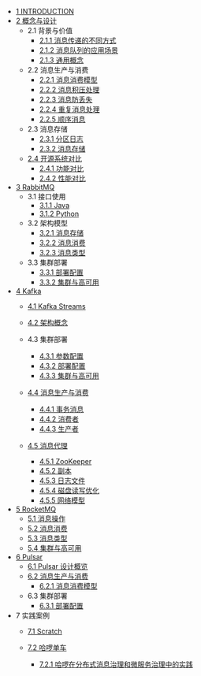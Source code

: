   - [1 INTRODUCTION](/INTRODUCTION.md)
  - [2 概念与设计](/概念与设计/README.md)
    - 2.1 背景与价值
      - [2.1.1 消息传递的不同方式](/概念与设计/背景与价值/消息传递的不同方式.md)
      - [2.1.2 消息队列的应用场景](/概念与设计/背景与价值/消息队列的应用场景.md)
      - [2.1.3 通用概念](/概念与设计/背景与价值/通用概念.md)
    - 2.2 消息生产与消费
      - [2.2.1 消息消费模型](/概念与设计/消息生产与消费/消息消费模型.md)
      - [2.2.2 消息积压处理](/概念与设计/消息生产与消费/消息积压处理.md)
      - [2.2.3 消息防丢失](/概念与设计/消息生产与消费/消息防丢失.md)
      - [2.2.4 重复消息处理](/概念与设计/消息生产与消费/重复消息处理.md)
      - [2.2.5 顺序消息](/概念与设计/消息生产与消费/顺序消息.md)
    - 2.3 消息存储
      - [2.3.1 分区日志](/概念与设计/消息存储/分区日志.md)
      - [2.3.2 消息存储](/概念与设计/消息存储/消息存储.md)
    - [2.4 开源系统对比](/概念与设计/开源系统对比/README.md)
      - [2.4.1 功能对比](/概念与设计/开源系统对比/功能对比.md)
      - [2.4.2 性能对比](/概念与设计/开源系统对比/性能对比.md)
  - [3 RabbitMQ](/RabbitMQ/README.md)
    - 3.1 接口使用
      - [3.1.1 Java](/RabbitMQ/接口使用/Java.md)
      - [3.1.2 Python](/RabbitMQ/接口使用/Python.md)
    - 3.2 架构模型
      - [3.2.1 消息存储](/RabbitMQ/架构模型/消息存储.md)
      - [3.2.2 消息消费](/RabbitMQ/架构模型/消息消费.md)
      - [3.2.3 消息类型](/RabbitMQ/架构模型/消息类型.md)
    - 3.3 集群部署
      - [3.3.1 部署配置](/RabbitMQ/集群部署/部署配置.md)
      - [3.3.2 集群与高可用](/RabbitMQ/集群部署/集群与高可用.md)
  - [4 Kafka](/Kafka/README.md)
    - [4.1 Kafka Streams](/Kafka/Kafka%20Streams/README.md)
      
    - [4.2 架构概念](/Kafka/架构概念.md)
    - 4.3 集群部署
      - [4.3.1 参数配置](/Kafka/集群部署/参数配置.md)
      - [4.3.2 部署配置](/Kafka/集群部署/部署配置.md)
      - [4.3.3 集群与高可用](/Kafka/集群部署/集群与高可用.md)
    - [4.4 消息生产与消费](/Kafka/消息生产与消费/README.md)
      - [4.4.1 事务消息](/Kafka/消息生产与消费/事务消息.md)
      - [4.4.2 消费者](/Kafka/消息生产与消费/消费者.md)
      - [4.4.3 生产者](/Kafka/消息生产与消费/生产者.md)
    - [4.5 消息代理](/Kafka/消息代理/README.md)
      - [4.5.1 ZooKeeper](/Kafka/消息代理/ZooKeeper.md)
      - [4.5.2 副本](/Kafka/消息代理/副本.md)
      - [4.5.3 日志文件](/Kafka/消息代理/日志文件.md)
      - [4.5.4 磁盘读写优化](/Kafka/消息代理/磁盘读写优化.md)
      - [4.5.5 网络模型](/Kafka/消息代理/网络模型.md)
  - [5 RocketMQ](/RocketMQ/README.md)
    - [5.1 消息操作](/RocketMQ/消息操作.md)
    - [5.2 消息消费](/RocketMQ/消息消费.md)
    - [5.3 消息类型](/RocketMQ/消息类型.md)
    - [5.4 集群与高可用](/RocketMQ/集群与高可用.md)
  - [6 Pulsar](/Pulsar/README.md)
    - [6.1 Pulsar 设计概览](/Pulsar/Pulsar%20设计概览.md)
    - [6.2 消息生产与消费](/Pulsar/消息生产与消费/README.md)
      - [6.2.1 消息消费模型](/Pulsar/消息生产与消费/消息消费模型.md)
    - 6.3 集群部署
      - [6.3.1 部署配置](/Pulsar/集群部署/部署配置.md)
  - 7 实践案例
    - [7.1 Scratch](/实践案例/Scratch/README.md)
      
    - [7.2 哈啰单车](/实践案例/哈啰单车/README.md)
      - [7.2.1 哈啰在分布式消息治理和微服务治理中的实践](/实践案例/哈啰单车/2021-哈啰在分布式消息治理和微服务治理中的实践.md)